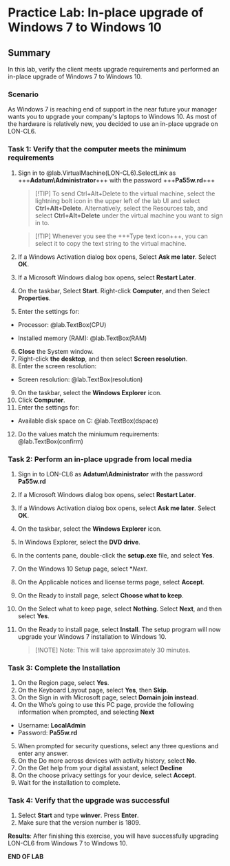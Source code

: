 # Practice Lab: In-place upgrade of Windows 7 to Windows 10 

## Summary
In this lab, verify the client meets upgrade requirements and performed an in-place upgrade of Windows 7 to Windows 10.


### Scenario
As Windows 7 is reaching end of support in the near future your manager wants you to upgrade your company's laptops to Windows 10. As most of the hardware is relatively new, you decided to use an in-place upgrade on LON-CL6.


### Task 1: Verify that the computer meets the minimum requirements
1.  Sign in to @lab.VirtualMachine(LON-CL6).SelectLink as +++**Adatum\\Administrator**+++ with the password +++**Pa55w.rd**+++


    >[!TIP] To send Ctrl+Alt+Delete to the virtual machine, select  the lightning bolt icon in the upper left of the lab UI and select **Ctrl+Alt+Delete**. Alternatively, select the Resources tab, and select **Ctrl+Alt+Delete** under the virtual machine you want to sign in to.

    >[!TIP] Whenever you see the +++Type text icon+++, you can select it to copy the text string to the virtual machine. 


2.  If a Windows Activation dialog box opens, Select **Ask me later**. Select
    **OK**.

3.  If a Microsoft Windows dialog box opens, select **Restart Later**.

4.  On the taskbar, Select **Start**. Right-click **Computer**, and then Select
    **Properties**.
5.  Enter the settings for:

   -  Processor: @lab.TextBox(CPU)

   -  Installed memory (RAM): @lab.TextBox(RAM)

6.  **Close** the System window.
7.  Right-click **the desktop**, and then select **Screen resolution**.
8.  Enter the screen resolution:

   -  Screen resolution: @lab.TextBox(resolution)

9.  On the taskbar, select the **Windows Explorer** icon.
10.  Click **Computer**.
11.  Enter the settings for:

   -  Available disk space on C: @lab.TextBox(dspace)
   
12. Do the values match the miniumum requirements: @lab.TextBox(confirm)

### Task 2: Perform an in-place upgrade from local media
1.  Sign in to LON-CL6 as **Adatum\\Administrator** with the password **Pa55w.rd**
2.  If a Microsoft Windows dialog box opens, select **Restart Later**.
3.  If a Windows Activation dialog box opens, select **Ask me later**. Select
    **OK**.
4.  On the taskbar, select the **Windows Explorer** icon.
5.  In Windows Explorer, select the **DVD drive**.
6.  In the contents pane, double-click the **setup.exe** file, and select **Yes**.
7.  On the Windows 10 Setup page, select **Next*.
8.  On the Applicable notices and license terms page, select **Accept**.
9. On the Ready to install page, select **Choose what to keep**.
10. On the Select what to keep page, select **Nothing**. Select **Next**, and then
    select **Yes**.
11. On the Ready to install page, select **Install**. The setup program will now upgrade your Windows 7 installation to Windows 10. 

    >[!NOTE] Note: This will take approximately 30 minutes.

### Task 3: Complete the Installation
1. On the Region page, select **Yes**.
2. On the Keyboard Layout page, select **Yes**, then **Skip**.
3. On the Sign in with Microsoft page, select **Domain join instead**.
4. On the Who’s going to use this PC page, provide the following information when prompted, and selecting **Next**
-   Username: **LocalAdmin**
-   Password: **Pa55w.rd**
5. When prompted for security questions, select any three questions and enter any answer.
6. On the Do more across devices with activity history, select **No**.
7. On the Get help from your digital assistant, select **Decline**
8. On the choose privacy settings for your device, select **Accept**.
9. Wait for the installation to complete.

### Task 4: Verify that the upgrade was successful 
1.  Select **Start** and type **winver**. Press **Enter**.
2.  Make sure that the version number is 1809.


**Results**: After finishing this exercise, you will have successfully upgrading LON-CL6 from Windows 7 to Windows 10. 

**END OF LAB**
